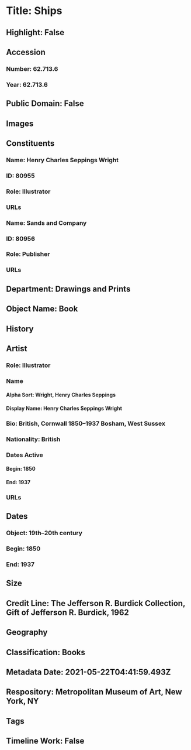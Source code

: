 # Title: Ships
## Highlight: False
## Accession
### Number: 62.713.6
### Year: 62.713.6
## Public Domain: False
## Images
## Constituents
### Name: Henry Charles Seppings Wright
### ID: 80955
### Role: Illustrator
### URLs
### Name: Sands and Company
### ID: 80956
### Role: Publisher
### URLs
## Department: Drawings and Prints
## Object Name: Book
## History
## Artist
### Role: Illustrator
### Name
#### Alpha Sort: Wright, Henry Charles Seppings
#### Display Name: Henry Charles Seppings Wright
### Bio: British, Cornwall 1850–1937 Bosham, West Sussex
### Nationality: British
### Dates Active
#### Begin: 1850
#### End: 1937
### URLs
## Dates
### Object: 19th–20th century
### Begin: 1850
### End: 1937
## Size
## Credit Line: The Jefferson R. Burdick Collection, Gift of Jefferson R. Burdick, 1962
## Geography
## Classification: Books
## Metadata Date: 2021-05-22T04:41:59.493Z
## Respository: Metropolitan Museum of Art, New York, NY
## Tags
## Timeline Work: False